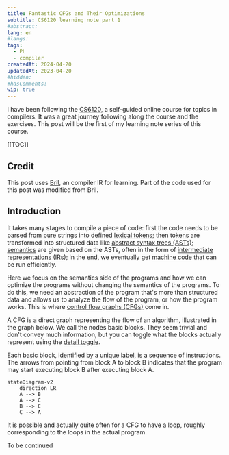 ```yaml
---
title: Fantastic CFGs and Their Optimizations
subtitle: CS6120 learning note part 1
#abstract: 
lang: en
#langs: 
tags:
  - PL
  - compiler
createdAt: 2024-04-20
updatedAt: 2023-04-20
#hidden: 
#hasComments:
wip: true
---
```


I have been following
the [CS6120](https://www.cs.cornell.edu/courses/cs6120/2023fa/), a self-guided
online course for topics in compilers. It was a great journey following along
the course and the exercises. This post will be the first of my learning note
series of this course.
<!-- more -->

[[TOC]]

## Credit

This post uses [Bril](https://capra.cs.cornell.edu/bril/intro.html),
an compiler IR for learning. Part of the code used for this post was modified
from Bril.

## Introduction

It takes many stages to compile a piece of code: first the code needs to be
parsed from pure strings into defined
[lexical tokens](https://www.wikiwand.com/en/Lexical_token); then tokens are
transformed into structured data like
[abstract syntax trees (ASTs)](https://www.wikiwand.com/en/Abstract_syntax_tree);
[semantics](https://www.wikiwand.com/en/Semantics_(computer_science)) are given
based on the ASTs, often in the form of
[intermediate representations (IRs)](https://www.wikiwand.com/en/Intermediate_representation);
in the end, we eventually get
[machine code](https://www.wikiwand.com/en/Machine_code) that can be run
efficiently.

Here we focus on the semantics side of the programs and how we can optimize the
programs without changing the semantics of the programs. To do this, we need an
abstraction of the program that's more than structured data and allows us to
analyze the flow of the program, or how the program works. This is where
[control flow graphs (CFGs)](https://www.wikiwand.com/en/Control-flow_graph)
come in.

A CFG is a direct graph representing the flow of an algorithm, illustrated in
the graph below. We call the nodes basic blocks. They seem trivial and
don't convey much information, but you can toggle what the blocks actually
represent using the [detail toggle](#simple-prog-detail-toggle).

<SimpleProgram />

Each basic block, identified by a unique label, is a sequence of instructions.
The arrows from pointing from block A to block B indicates that the program may
start executing block B after executing block A.

```mermaid
stateDiagram-v2
    direction LR
    A --> B
    A --> C
    B --> C
    C --> A
```

It is possible and actually quite often for a CFG to have a loop, roughly
corresponding to the loops in the actual program.

To be continued
